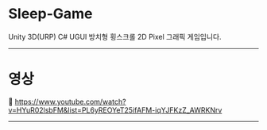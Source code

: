 # Sleep-Game

Unity 3D(URP) C# UGUI
방치형 횡스크롤 2D Pixel 그래픽 게임입니다.

---

# 영상

🔗 <https://www.youtube.com/watch?v=HYuR02lsbFM&list=PL6yREOYeT25ifAFM-iqYJFKzZ_AWRKNrv>

---
